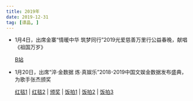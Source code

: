 ```yaml
---
title: 2019年
date: 2019-12-31
tag: [谭晶, ]
---
```


- 1月4日，出席金寨“情暖中华 筑梦同行”2019光爱慈善万里行公益春晚，献唱《祖国万岁》

    [B站](https://www.bilibili.com/video/av39914356)

- 1月20日，出席“淬·金数据 炼·真娱乐”2018-2019中国文娱金数据发布盛典，为歌手张杰颁奖

    [红毯1](https://v.youku.com/v_show/id_XNDAyNzAwMTkxNg==.html?spm=a2h0k.11417342.soresults.dtitle) | [红毯2](https://www.bilibili.com/video/av41297917) | [颁奖](https://weibo.com/tv/v/HcWrGCSiC?fid=1034:4330844723063991) | [饭拍1](https://weibo.com/tv/v/HcQIQot8I?fid=1034:4330626023651317) | [饭拍2](https://weibo.com/tv/v/HcQjeauVE?fid=1034:4330610144275454) | [饭拍3](https://weibo.com/tv/v/HcWSNpO1V?fid=1034:4330862830129692)
